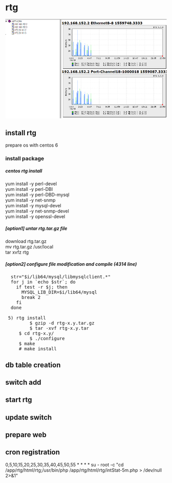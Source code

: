 # rtg
![A rtg](https://github.com/marcus-sds/rtg/blob/master/CropperCapture%5B67%5D.png)
## install rtg
prepare os with centos 6<br>

### install package
##### centos rtg install
yum install -y perl-devel<br>
yum install -y perl-DBI<br>
yum install -y perl-DBD-mysql<br>
yum install -y net-snmp<br>
yum install -y mysql-devel<br>
yum install -y net-snmp-devel<br>
yum install -y openssl-devel<br>

##### [option1] untar rtg.tar.gz file
download rtg.tar.gz<br>
mv rtg.tar.gz /usr/local<br>
tar xvfz rtg<br>

##### [option2] configure file modification and compile (4314 line)
<pre>
  str="$i/lib64/mysql/libmysqlclient.*"
  for j in `echo $str`; do
    if test -r $j; then
      MYSQL_LIB_DIR=$i/lib64/mysql
      break 2
    fi
  done

 5) rtg install
         $ gzip -d rtg-x.y.tar.gz
         $ tar -xvf rtg-x.y.tar
	 $ cd rtg-x.y/
         $ ./configure
	 $ make
	 # make install
</pre>

## db table creation

## switch add

## start rtg

## update switch

## prepare web

## cron registration
0,5,10,15,20,25,30,35,40,45,50,55 * * * * su - root -c "cd /app/rtg/html/rtg;/usr/bin/php /app/rtg/html/rtg/intStat-5m.php > /dev/null 2>&1"
